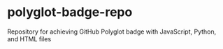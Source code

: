 # polyglot-badge-repo
Repository for achieving GitHub Polyglot badge with JavaScript, Python, and HTML files
